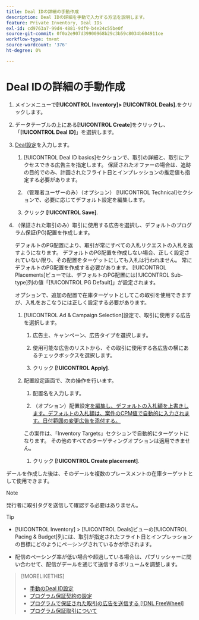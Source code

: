 ```yaml
---
title: Deal IDの詳細の手動作成
description: Deal IDの詳細を手動で入力する方法を説明します。
feature: Private Inventory, Deal IDs
exl-id: cd9763a7-99d4-4881-9df9-b4e24c55be0f
source-git-commit: 0f0a2e907d39900968b29c3b59c8034b604911ce
workflow-type: tm+mt
source-wordcount: '376'
ht-degree: 0%

---
```


# Deal IDの詳細の手動作成

1. メインメニューで&#x200B;**[!UICONTROL Inventory]> [!UICONTROL Deals].**&#x200B;をクリックします。

1. データテーブルの上にある&#x200B;**[!UICONTROL Create]**&#x200B;をクリックし、「**[!UICONTROL Deal ID]**」を選択します。

1. [Deal設定](deal-id-settings.md)を入力します。

   1. [!UICONTROL Deal ID basics]セクションで、取引の詳細と、取引にアクセスできる広告主を指定します。 保証されたオファーの場合は、追跡の目的でのみ、計画されたフライト日とインプレッションの推定値も指定する必要があります。

   1. （管理者ユーザーのみ）（オプション） [!UICONTROL Technical]セクションで、必要に応じてデフォルト設定を編集します。

   1. クリック **[!UICONTROL Save]**.

1. （保証された取引のみ）取引に使用する広告を選択し、デフォルトのプログラム保証(PG)配置を作成します。

   デフォルトのPG配置により、取引が常にすべての入札リクエストの入札を返すようになります。 デフォルトのPG配置を作成しない場合、正しく設定されていない限り、その配置をターゲットにしても入札は行われません。 常にデフォルトのPG配置を作成する必要があります。 [!UICONTROL Placements]ビューでは、デフォルトのPG配置には[!UICONTROL Sub-type]列の値「[!UICONTROL PG Default]」が設定されます。

   オプションで、追加の配置で在庫ターゲットとしてこの取引を使用できますが、入札をおこなうには正しく設定する必要があります。

   1. [!UICONTROL Ad & Campaign Selection]設定で、取引に使用する広告を選択します。

      1. 広告主、キャンペーン、広告タイプを選択します。

      1. 使用可能な広告のリストから、その取引に使用する各広告の横にあるチェックボックスを選択します。

      1. クリック **[!UICONTROL Apply]**.
   1. 配置設定画面で、次の操作を行います。

      1. 配置名を入力します。

      1. （オプション）配置設定[を編集し、デフォルトの入札額を上書きします。デフォルトの入札額は、案件のCPM値で自動的に入力されます。日付範囲の変更広告を添付する。](/help/dsp/campaign-management/placements/placement-settings.md)

      この案件は、「Inventory Targets」セクションで自動的にターゲットになります。 その他のすべてのターゲティングオプションは適用できません。

      1. クリック **[!UICONTROL Create placement]**.



デールを作成した後は、そのデールを複数のプレースメントの在庫ターゲットとして使用できます。

>[!NOTE]
>
> 発行者に取引タグを送信して確認する必要はありません。

>[!TIP]
>
>* [!UICONTROL Inventory] > [!UICONTROL Deals]ビューの[!UICONTROL Pacing & Budget]列には、取引が指定されたフライト日とインプレッションの目標にどのようにペーシングされているかが示されます。
>
>* 配信のペーシング率が低い場合や超過している場合は、パブリッシャーに問い合わせて、配信がデールを通じて送信するボリュームを調整します。


>[!MORELIKETHIS]
>
>* [手動のDeal ID設定](deal-id-settings.md)
>* [プログラム保証契約の設定](programmatic-guaranteed-set-up.md)
>* [プログラムで保証された取引の広告を送信する [!DNL FreeWheel]](freewheel-submit.md)
>* [プログラム保証取引について](programmatic-guaranteed-about.md)

